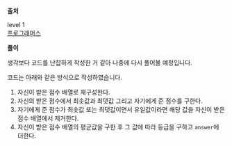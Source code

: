 **출처**

level 1   
[프로그래머스](https://programmers.co.kr/learn/courses/30/lessons/83201)

**풀이**

생각보다 코드를 난잡하게 작성한 거 같아 나중에 다시 풀어볼 예정입니다.

코드는 아래와 같은 방식으로 작성하였습니다.

1. 자신이 받은 점수 배열로 재구성한다.
2. 자신의 받은 점수에서 최솟값과 최댓값 그리고 자기에게 준 점수를 구한다.
3. 자기에게 준 점수가 최솟값 또는 최댓값이면서 유일값이라면 해당 값을 자신이 받은 점수 배열에서 제거한다.
4. 자신이 받은 점수 배열의 평균값을 구한 후 그 값에 따라 등급을 구하고 `answer`에 더한다.